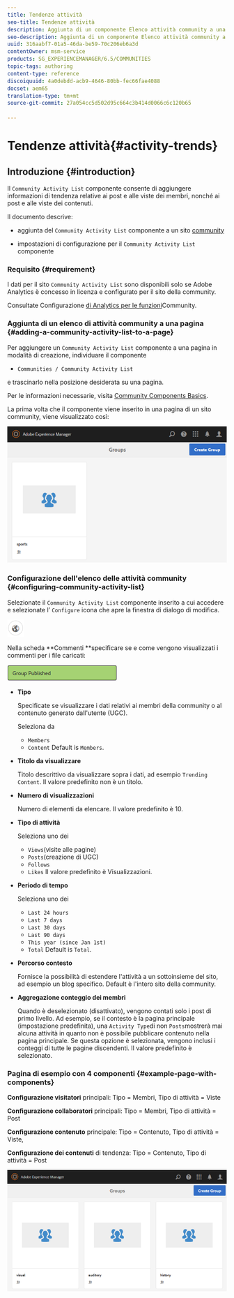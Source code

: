 ```yaml
---
title: Tendenze attività
seo-title: Tendenze attività
description: Aggiunta di un componente Elenco attività community a una pagina
seo-description: Aggiunta di un componente Elenco attività community a una pagina
uuid: 316aabf7-01a5-46da-be59-70c206eb6a3d
contentOwner: msm-service
products: SG_EXPERIENCEMANAGER/6.5/COMMUNITIES
topic-tags: authoring
content-type: reference
discoiquuid: 4a0debdd-acb9-4646-80bb-fec66fae4088
docset: aem65
translation-type: tm+mt
source-git-commit: 27a054cc5d502d95c664c3b414d0066c6c120b65

---
```



# Tendenze attività{#activity-trends}

## Introduzione {#introduction}

Il `Community Activity List` componente consente di aggiungere informazioni di tendenza relative ai post e alle viste dei membri, nonché ai post e alle viste dei contenuti.

Il documento descrive:

* aggiunta del `Community Activity List` componente a un sito [community](/help/communities/overview.md#community-sites)

* impostazioni di configurazione per il `Community Activity List` componente

### Requisito {#requirement}

I dati per il sito `Community Activity List` sono disponibili solo se Adobe Analytics è concesso in licenza e configurato per il sito della community.

Consultate Configurazione [di Analytics per le funzioni](/help/communities/analytics.md)Community.

### Aggiunta di un elenco di attività community a una pagina {#adding-a-community-activity-list-to-a-page}

Per aggiungere un `Community Activity List` componente a una pagina in modalità di creazione, individuare il componente

* `Communities / Community Activity List`

e trascinarlo nella posizione desiderata su una pagina.

Per le informazioni necessarie, visita [Community Components Basics](/help/communities/basics.md).

La prima volta che il componente viene inserito in una pagina di un sito community, viene visualizzato così:

![chlimage_1-54](assets/chlimage_1-54.png)

### Configurazione dell&#39;elenco delle attività community {#configuring-community-activity-list}

Selezionate il `Community Activity List` componente inserito a cui accedere e selezionate l’ `Configure` icona che apre la finestra di dialogo di modifica.

![chlimage_1-55](assets/chlimage_1-55.png)

Nella scheda **Commenti **specificare se e come vengono visualizzati i commenti per i file caricati:

![chlimage_1-56](assets/chlimage_1-56.png)

* **Tipo**

   Specificate se visualizzare i dati relativi ai membri della community o al contenuto generato dall&#39;utente (UGC).

   Seleziona da

   * `Members`
   * `Content`
   Default is `Members`.

* **Titolo da visualizzare**

   Titolo descrittivo da visualizzare sopra i dati, ad esempio `Trending Content`.
Il valore predefinito non è un titolo.

* **Numero di visualizzazioni**

   Numero di elementi da elencare.
Il valore predefinito è 10.

* **Tipo di attività**

   Seleziona uno dei

   * `Views`(visite alle pagine)
   * `Posts`(creazione di UGC)
   * `Follows`
   * `Likes`
   Il valore predefinito è Visualizzazioni.

* **Periodo di tempo**

   Seleziona uno dei

   * `Last 24 hours`
   * `Last 7 days`
   * `Last 30 days`
   * `Last 90 days`
   * `This year (since Jan 1st)`
   * `Total`
   Default is `Total`.

* **Percorso contesto**

   Fornisce la possibilità di estendere l&#39;attività a un sottoinsieme del sito, ad esempio un blog specifico.
Default è l&#39;intero sito della community.

* **Aggregazione conteggio dei membri**

   Quando è deselezionato (disattivato), vengono contati solo i post di primo livello. Ad esempio, se il contesto è la pagina principale (impostazione predefinita), una `Activity Type`di non `Posts`mostrerà mai alcuna attività in quanto non è possibile pubblicare contenuto nella pagina principale. Se questa opzione è selezionata, vengono inclusi i conteggi di tutte le pagine discendenti.
Il valore predefinito è selezionato.

### Pagina di esempio con 4 componenti {#example-page-with-components}

**Configurazione visitatori** principali: Tipo = Membri, Tipo di attività = Viste

**Configurazione collaboratori** principali: Tipo = Membri, Tipo di attività = Post

**Configurazione contenuto** principale: Tipo = Contenuto, Tipo di attività = Viste,

**Configurazione dei contenuti** di tendenza: Tipo = Contenuto, Tipo di attività = Post

![chlimage_1-57](assets/chlimage_1-57.png)

